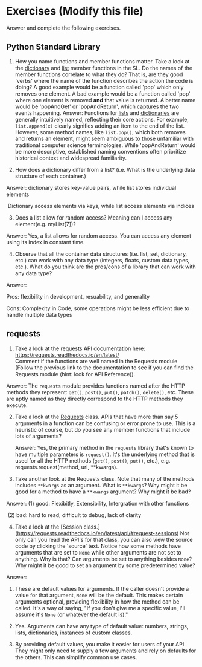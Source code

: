 # Exercises (Modify this file)

Answer and complete the following exercises.

## Python Standard Library

1. How you name functions and member functions matter. Take a look at the [dictionary](https://docs.python.org/3/library/stdtypes.html#typesmapping) 
  and [list](https://docs.python.org/3/library/stdtypes.html#sequence-types-list-tuple-range) member functions in the SL. 
  Do the names of the member functions correlate to what they do? That is, are they good 'verbs' where the name of the function describes the action the code is doing? A good example would be a function called 'pop' which only removes one element. A bad example would be a function called 'pop' where one element is removed **and** that value is returned. A better name would be 'popAndGet' or 'popAndReturn', which captures the two events happening.
Answer: Functions for [lists](https://docs.python.org/3/library/stdtypes.html#sequence-types-list-tuple-range) and [dictionaries](https://docs.python.org/3/library/stdtypes.html#typesmapping) are generally intuitively named, reflecting their core actions. For example, `list.append(x)` clearly signifies adding an item to the end of the list. However, some method names, like `list.pop()`, which both removes and returns an element, might seem ambiguous to those unfamiliar with traditional computer science terminologies. While 'popAndReturn' would be more descriptive, established naming conventions often prioritize historical context and widespread familiarity.

2. How does a dictionary differ from a list? (i.e. What is the underlying data structure of each container.)

  Answer: dictionary stores key-value pairs, while list stores individual elements

​                 Dictionary access elements via keys, while list access elements via indices

3. Does a list allow for random access? Meaning can I access any element(e.g. myList[7])?

 Answer: Yes, a list allows for random access. You can access any element using its index in constant time.

4. Observe that all the container data structures (i.e. list, set, dictionary, etc.) can work with any data type (integers, floats, custom data types, etc.). 
What do you think are the pros/cons of a library that can work with any data type?

Answer:

Pros: flexibility in development, resuability, and generality

Cons: Complexity in Code, some operations might be less efficient due to handle multiple data types

## requests

1. Take a look at the requests API documentation here: https://requests.readthedocs.io/en/latest/  
Comment if the functions are well named in the Requests module (Follow the previous link to the documentation to see if you can find the Requests module (hint: look for API Reference)).

Answer:  The `requests` module provides functions named after the HTTP methods they represent: `get()`, `post()`, `put()`, `patch()`, `delete()`, etc. These are aptly named as they directly correspond to the HTTP methods they execute.

2. Take a look at the [Requests](https://requests.readthedocs.io/en/latest/api/#lower-level-classes) class. APIs that have more than say 5 arguments in a function can be confusing or error prone to use. This is a heuristic of course, but do you see any member functions that include lots of arguments?

   Answer: Yes, the primary method in the `requests` library that's known to have multiple parameters is `request()`. It's the underlying method that is used for all the HTTP methods (`get()`, `post()`, `put()`, etc.), e.g. requests.request(method, url, **kwargs). 

3. Take another look at the Requests class. Note that many of the methods includes `**kwargs` as an argument. What is `**kwargs`? Why might it be good for a method to have a `**kwargs` argument? Why might it be bad?  

Answer: (1) good: Flexibitly, Extensibility, Intergration with other functions

​               (2) bad: hard to read, difficult to debug, lack of clarity

4. Take a look at the [Session class.] (https://requests.readthedocs.io/en/latest/api/#request-sessions) Not only can you read the API's for that class, you can also view the source code by clicking the 'source' text. 
Notice how some methods have arguments that are set to `None` while other arguments are not set to anything. Why is that? Can arguments be set to anything besides `None`? Why might it be good to set an argument by some predetermined value?


Answer: 

1. These are default values for arguments. If the caller doesn't provide a value for that argument, `None` will be the default. This makes certain arguments optional, providing flexibility in how the method can be called. It's a way of saying, "If you don't give me a specific value, I'll assume it's `None` (or whatever the default is)."

2. Yes. Arguments can have any type of default value: numbers, strings, lists, dictionaries, instances of custom classes.

3. By providing default values, you make it easier for users of your API. They might only need to supply a few arguments and rely on defaults for the others. This can simplify common use cases.

   
